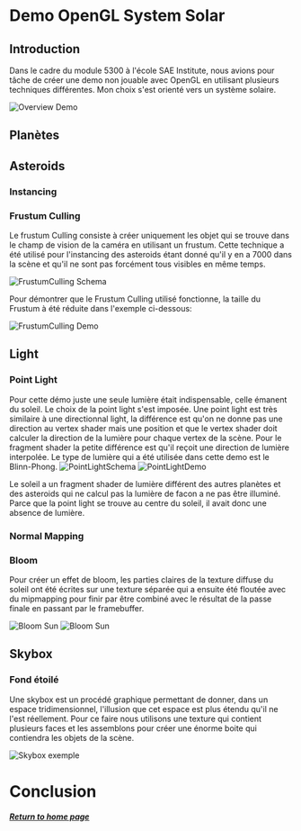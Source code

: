 # Demo OpenGL System Solar

## Introduction

Dans le cadre du module 5300 à l'école SAE Institute, nous avions pour tâche de créer une demo non jouable avec OpenGL en utilisant plusieurs techniques différentes. Mon choix s'est orienté vers un système solaire.

![Overview Demo](../assets/GIF/Demo1.gif)

## Planètes

## Asteroids

### Instancing
### Frustum Culling
Le frustum Culling consiste à créer uniquement les objet qui se trouve dans le champ de vision de la caméra en utilisant un frustum. Cette technique a été utilisé pour l'instancing des asteroids étant donné qu'il y en a 7000 dans la scène et qu'il ne sont pas forcément tous visibles en même temps.

![FrustumCulling Schema](../assets/FrustumCulling.jpg)

Pour démontrer que le Frustum Culling utilisé fonctionne, la taille du Frustum à été réduite dans l'exemple ci-dessous:

![FrustumCulling Demo](../assets/GIF/FrustumCulling.gif)

## Light
### Point Light
Pour cette démo juste une seule lumière était indispensable, celle émanent du soleil. Le choix de la point light s'est imposée. Une point light est très similaire à une directionnal light, la différence est qu'on ne donne pas une direction au vertex shader mais une position et que le vertex shader doit calculer la direction de la lumière pour chaque vertex de la scène. Pour le fragment shader la petite différence est qu'il reçoit une direction de lumière interpolée. Le type de lumière qui a été utilisée dans cette demo est le Blinn-Phong.
![PointLightSchema](../assets/PointLight.PNG)
![PointLightDemo](../assets/PointLight3.png)

Le soleil a un fragment shader de lumière différent des autres planètes et des asteroids qui ne calcul pas la lumière de facon a ne pas être illuminé. Parce que la point light se trouve au centre du soleil, il avait donc une absence de lumière.

### Normal Mapping

### Bloom
Pour créer un effet de bloom, les parties claires de la texture diffuse du soleil ont été écrites sur une texture séparée qui a ensuite été floutée avec du mipmapping pour finir par être combiné avec le résultat de la passe finale en passant par le framebuffer.

![Bloom Sun](../assets/Sun2.PNG)
![Bloom Sun](../assets/Sun1.PNG)

## Skybox
### Fond étoilé
Une skybox est un procédé graphique permettant de donner, dans un espace tridimensionnel, l'illusion que cet espace est plus étendu qu'il ne l'est réellement. Pour ce faire nous utilisons une texture qui contient plusieurs faces et les assemblons pour créer une énorme boite qui contiendra les objets de la scène.

![Skybox exemple](../assets/Example_Skybox.png)

# Conclusion

##### [Return to home page](https://sosolamojo.github.io/)
